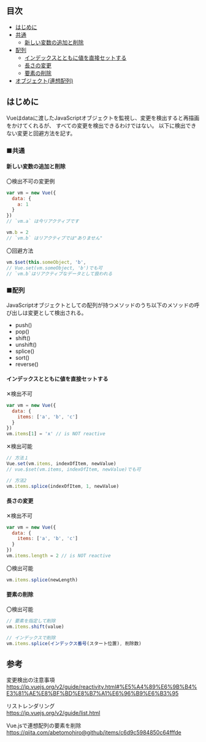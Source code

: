## 目次
- [はじめに](#はじめに)  
- [共通](#共通)  
  - [新しい変数の追加と削除](#新しい変数の追加と削除)
- [配列](#配列)
  - [インデックスとともに値を直接セットする](#インデックスとともに値を直接セットする)
  - [長さの変更](#長さの変更)
  - [要素の削除](#要素の削除)
- [オブジェクト(連想配列)](#オブジェクト連想配列)


## はじめに
Vueはdataに渡したJavaScriptオブジェクトを監視し、変更を検出すると再描画をかけてくれるが、
すべての変更を検出できるわけではない。
以下に検出できない変更と回避方法を記す。

### ■共通
#### 新しい変数の追加と削除
〇検出不可の変更例
```js
var vm = new Vue({
  data: {
    a: 1
  }
})
// `vm.a` は今リアクティブです

vm.b = 2
// `vm.b` はリアクティブでは"ありません"
```
〇回避方法
```js
vm.$set(this.someObject, 'b', 
// Vue.set(vm.someObject, 'b')でも可
// `vm.b`はリアクティブなデータとして扱われる
```

### ■配列
JavaScriptオブジェクトとしての配列が持つメソッドのうち以下のメソッドの呼び出しは変更として検出される。
- push()
- pop()
- shift()
- unshift()
- splice()
- sort()
- reverse()

#### インデックスとともに値を直接セットする
✕検出不可
```js
var vm = new Vue({
  data: {
    items: ['a', 'b', 'c']
  }
})
vm.items[1] = 'x' // is NOT reactive
```
✕検出可能
```js
// 方法１
Vue.set(vm.items, indexOfItem, newValue)
// vue.$set(vm.items, indexOfItem, newValue)でも可

// 方法2
vm.items.splice(indexOfItem, 1, newValue)
```

#### 長さの変更
✕検出不可
```js
var vm = new Vue({
  data: {
    items: ['a', 'b', 'c']
  }
})
vm.items.length = 2 // is NOT reactive
```
〇検出可能
```js
vm.items.splice(newLength)
```

#### 要素の削除
〇検出可能
```js
// 要素を指定して削除
vm.items.shift(value)

// インデックスで削除
vm.items.splice(インデックス番号(スタート位置), 削除数)
```

## 参考
変更検出の注意事項  
https://jp.vuejs.org/v2/guide/reactivity.html#%E5%A4%89%E6%9B%B4%E3%81%AE%E8%BF%BD%E8%B7%A1%E6%96%B9%E6%B3%95

リストレンダリング  
https://jp.vuejs.org/v2/guide/list.html

Vue.jsで連想配列の要素を削除  
https://qiita.com/abetomohiro@github/items/c6d9c5984850c64fffde
